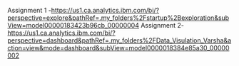 Assignment 1 -https://us1.ca.analytics.ibm.com/bi/?perspective=explore&pathRef=.my_folders%2Fstartup%2Bexploration&subView=model00000183423b96cb_00000004
Assignment 2-https://us1.ca.analytics.ibm.com/bi/?perspective=dashboard&pathRef=.my_folders%2FData_Visulation_Varsha&action=view&mode=dashboard&subView=model0000018384e85a30_00000002
